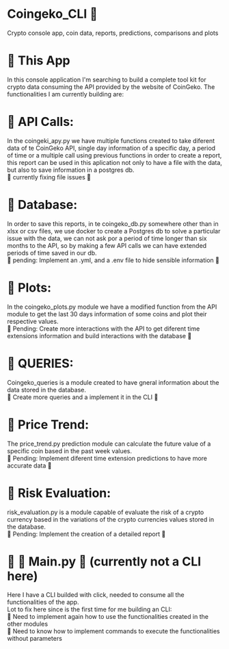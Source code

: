 # Coingeko_CLI :frog:
Crypto console app, coin data, reports, predictions, comparisons and plots

# :round_pushpin: This App 
In this console application I'm searching to build a complete tool kit for crypto data consuming the API provided by the website of CoinGeko.
The functionalities I am currently building are:

# :round_pushpin: API Calls:
In the coingeki_apy.py we have multiple functions created to take diferent data of te CoinGeko API, single day information of a specific day, 
a period of time or a multiple call using previous functions in order to create a report, this report can be used in this aplication not only 
to have a file with the data, but also to save information in a postgres db.  
:construction: currently fixing file issues  :construction:

# :round_pushpin: Database:
In order to save this reports, in te coingeko_db.py somewhere other than in xlsx or csv files, we use docker to create a Postgres db to solve a particular issue with the data,
we can not ask por a period of time longer than six months to the API, so by making a few API calls we can have extended periods of time saved in our db.  
:construction: pending: Implement an .yml, and a .env file to hide sensible information  :construction:

# :round_pushpin: Plots:
In the coingeko_plots.py module we have a modified function from the API module to get the last 30 days information of some coins and plot their respective values.  
  :construction: Pending: Create more interactions with the API to get diferent time extensions information and build interactions with the database :construction:

# :round_pushpin: QUERIES:
Coingeko_queries is a module created to have gneral information about the data stored in the database.  
  :construction: Create more queries and a implement it in the CLI :construction:

# :round_pushpin: Price Trend:
The price_trend.py prediction module can calculate the future value of a specific coin based in the past week values.  
  :construction: Pending: Implement diferent time extension predictions to have more accurate data :construction:

# :round_pushpin: Risk Evaluation:
risk_evaluation.py is a module capable of evaluate the risk of a crypto currency based in the variations of the crypto currencies values stored in the database.  
  :construction: Pending: Implement the creation of a detailed report :construction:

# :round_pushpin: :construction: Main.py :construction: (currently not a CLI here)
Here I have a CLI builded with click, needed to consume all the functionalities of the app.  
Lot to fix here since is the first time for me building an CLI:  
  :construction: Need to implement again how to use the functionalities created in the other modules  
  :construction: Need to know how to implement commands to execute the functionalities without parameters


